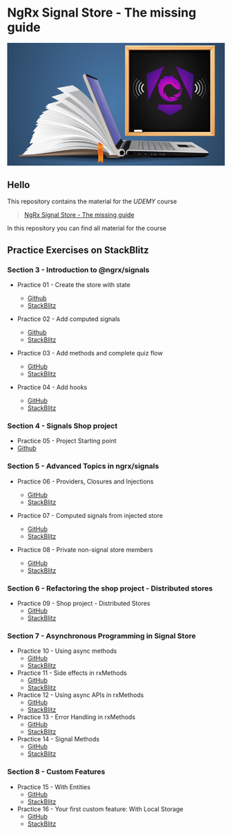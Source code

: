 # NgRx Signal Store - The missing guide
![thumbnail](./slides/thumbnail.png)

## Hello
This repository contains the material for the *UDEMY* course
> [NgRx Signal Store - The missing guide]()

In this repository you can find all material for the course 


## Practice Exercises on StackBlitz

### Section 3 - Introduction to @ngrx/signals

* Practice 01 - Create the store with state
  * [Github](https://github.com/kobi-hari-udemy/ngrx-signal-store/tree/main/practice/01.%20ngrx-quiz-add-state)
  * [StackBlitz](https://stackblitz.com/fork/github/kobi-hari-udemy/ngrx-signal-store/tree/main/practice/01.%20ngrx-quiz-add-state?title=Create%20Signal%20Store&file=README.md)

* Practice 02 - Add computed signals
  * [Github](https://github.com/kobi-hari-udemy/ngrx-signal-store/tree/main/practice/02.%20ngrx-quiz-add-computed)
  * [StackBlitz](https://stackblitz.com/fork/github/kobi-hari-udemy/ngrx-signal-store/tree/main/practice/02.%20ngrx-quiz-add-computed?title=Add%20Computed%20Signals&file=README.md)

* Practice 03 - Add methods and complete quiz flow
  * [GitHub](https://github.com/kobi-hari-udemy/ngrx-signal-store/tree/main/practice/03.%20ngrx-quiz-add-methods)
  * [StackBlitz](https://stackblitz.com/fork/github/kobi-hari-udemy/ngrx-signal-store/tree/main/practice/03.%20ngrx-quiz-add-methods?title=Add%20Methods%20Updaters&file=README.md)

* Practice 04 - Add hooks
  * [GitHub](https://github.com/kobi-hari-udemy/ngrx-signal-store/tree/main/practice/04.%20ngrx-quiz-add-hooks)
  * [StackBlitz](https://stackblitz.com/fork/github/kobi-hari-udemy/ngrx-signal-store/tree/main/practice/04.%20ngrx-quiz-add-hooks?title=Add%20Hooks&file=README.md)

### Section 4 - Signals Shop project
* Practice 05 - Project Starting point
* [Github](https://github.com/kobi-hari-udemy/ngrx-signal-store/tree/main/practice/05.%20signals-shop-part-1)


### Section 5 - Advanced Topics in ngrx/signals

* Practice 06 - Providers, Closures and Injections
  * [GitHub](https://github.com/kobi-hari-udemy/ngrx-signal-store/tree/main/practice/06.%20ngrx-quiz-injection)
  * [StackBlitz](https://stackblitz.com/fork/github/kobi-hari-udemy/ngrx-signal-store/tree/main/practice/06.%20ngrx-quiz-injection?title=Providers%20Closures%20And%20Injection&file=README.md)

* Practice 07 - Computed signals from injected store
  * [GitHub](https://github.com/kobi-hari-udemy/ngrx-signal-store/tree/main/practice/07.%20ngrx-quiz-computed)
  * [StackBlitz](https://stackblitz.com/fork/github/kobi-hari-udemy/ngrx-signal-store/tree/main/practice/07.%20ngrx-quiz-computed?title=Injected%20Computed%20Signals&file=README.md)

* Practice 08 - Private non-signal store members
  * [GitHub](https://github.com/kobi-hari-udemy/ngrx-signal-store/tree/main/practice/08.%20ngrx-quiz-private-state)
  * [StackBlitz](https://stackblitz.com/fork/github/kobi-hari-udemy/ngrx-signal-store/tree/main/practice/08.%20ngrx-quiz-private-state?title=Private%20Store%20Members&file=README.md)

### Section 6 - Refactoring the shop project - Distributed stores

* Practice 09 - Shop project - Distributed Stores
  * [GitHub](https://github.com/kobi-hari-udemy/ngrx-signal-store/tree/main/practice/09.%20signals-shop-part-2)
  * [StackBlitz](https://stackblitz.com/fork/github/kobi-hari-udemy/ngrx-signal-store/tree/main/practice/09.%20signals-shop-part-2?title=Distributed%20Stores&file=README.md)

### Section 7 - Asynchronous Programming in Signal Store
* Practice 10 - Using async methods
  * [GitHub](https://github.com/kobi-hari-udemy/ngrx-signal-store/tree/main/practice/10.%20ngrx-quiz-async-methods)
  * [StackBlitz](https://stackblitz.com/fork/github/kobi-hari-udemy/ngrx-signal-store/tree/main/practice/10.%20ngrx-quiz-async-methods?title=Using%20Async%20Methods&file=README.md)
* Practice 11 - Side effects in rxMethods
  * [GitHub](https://github.com/kobi-hari-udemy/ngrx-signal-store/tree/main/practice/11.%20ngrx-quiz-rxMethod-tap)
  * [StackBlitz](https://stackblitz.com/fork/github/kobi-hari-udemy/ngrx-signal-store/tree/main/practice/11.%20ngrx-quiz-rxMethod-tap?title=Side%20Effects%20in%20rxMethods&file=README.md)
* Practice 12 - Using async APIs in rxMethods
  * [GitHub](https://github.com/kobi-hari-udemy/ngrx-signal-store/tree/main/practice/12.%20ngrx-quiz-async-apis)
  * [StackBlitz](https://stackblitz.com/fork/github/kobi-hari-udemy/ngrx-signal-store/tree/main/practice/12.%20ngrx-quiz-async-apis?title=Calling%20Async%20APIs%20in%20rxMethods&file=README.md)
* Practice 13 - Error Handling in rxMethods
  * [GitHub](https://github.com/kobi-hari-udemy/ngrx-signal-store/tree/main/practice/13.%20ngrx-quiz-error-handling)
  * [StackBlitz](https://stackblitz.com/fork/github/kobi-hari-udemy/ngrx-signal-store/tree/main/practice/13.%20ngrx-quiz-error-handling?title=Error%20Handling%20in%20rxMethods&file=README.md)
* Practice 14 - Signal Methods
  * [GitHub](https://github.com/kobi-hari-udemy/ngrx-signal-store/tree/main/practice/14.%20books-signal-method)
  * [StackBlitz](https://stackblitz.com/fork/github/kobi-hari-udemy/ngrx-signal-store/tree/main/practice/14.%20books-signal-method?title=Signal%20Methods&file=README.md)

### Section 8 - Custom Features
* Practice 15 - With Entities
  * [GitHub](https://github.com/kobi-hari-udemy/ngrx-signal-store/tree/main/practice/15.%20books-with-entities)
  * [StackBlitz](https://stackblitz.com/fork/github/kobi-hari-udemy/ngrx-signal-store/tree/main/practice/15.%20books-with-entities?title=With%20Entities&file=README.md)
* Practice 16 - Your first custom feature: With Local Storage
  * [GitHub](https://github.com/kobi-hari-udemy/ngrx-signal-store/tree/main/practice/16.%20ngrz-quiz-with-local-storage)
  * [StackBlitz](https://stackblitz.com/fork/github/kobi-hari-udemy/ngrx-signal-store/tree/main/practice/16.%20ngrz-quiz-with-local-storage?title=Your%20First%20Custom%20Feature&file=README.md)
